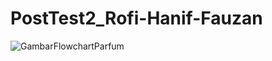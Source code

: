 # PostTest2_Rofi-Hanif-Fauzan
![GambarFlowchartParfum](https://github.com/Rofi-Hanif-Fauzan/PostTest2_Rofi-Hanif-Fauzan/assets/144798359/1171952a-7882-4e16-b41b-24aa719d4a12)
